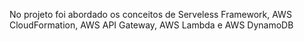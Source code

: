No projeto foi abordado os conceitos de Serveless Framework, AWS CloudFormation, AWS API Gateway, AWS Lambda e AWS DynamoDB
